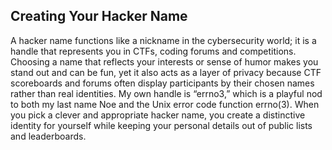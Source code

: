 ## Creating Your Hacker Name

A hacker name functions like a nickname in the cybersecurity world; it is a handle that represents you in CTFs, coding forums and competitions. Choosing a name that reflects your interests or sense of humor makes you stand out and can be fun, yet it also acts as a layer of privacy because CTF scoreboards and forums often display participants by their chosen names rather than real identities. My own handle is “errno3,” which is a playful nod to both my last name Noe and the Unix error code function errno(3). When you pick a clever and appropriate hacker name, you create a distinctive identity for yourself while keeping your personal details out of public lists and leaderboards.
